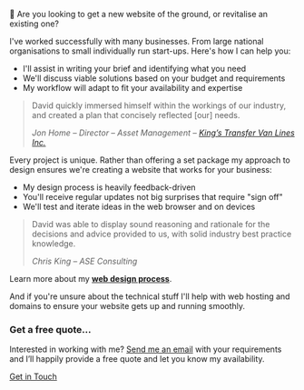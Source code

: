 📢 Are you looking to get a new website of the ground, or revitalise an existing one?

I've worked successfully with many businesses. From large national organisations to small individually run start-ups. Here's how I can help you:

* I'll assist in writing your brief and identifying what you need
* We'll discuss viable solutions based on your budget and requirements
* My workflow will adapt to fit your availability and expertise

> David quickly immersed himself within the workings of our industry, and created a plan that concisely reflected [our] needs.
>
> <cite>Jon Home &ndash; Director &ndash; Asset Management &ndash; <a href="/2013/08/09/responsive-design-for-kings-transfer/">King’s Transfer Van Lines Inc.</a></cite>

Every project is unique. Rather than offering a set package my approach to design ensures we're creating a website that works for your business:

* My design process is heavily feedback-driven
* You'll receive regular updates not big surprises that require "sign off"
* We'll test and iterate ideas in the web browser and on devices

> David was able to display sound reasoning and rationale for the decisions and advice provided to us, with solid industry best practice knowledge.
>
> <cite>Chris King &ndash; ASE Consulting</cite>

Learn more about my [**web design process**](/responsive-design/).

And if you're unsure about the technical stuff I'll help with web hosting and domains to ensure your website gets up and running smoothly.

<div class="b-boxed b-boxed--dark u-dark">
  <h3>Get a free quote&hellip;</h3>
  <p>Interested in working with me? <a href="/contact/">Send me an email</a> with your requirements and I’ll happily provide a free quote and let you know my availability.</p>
  <a href="/contact/" class="e-button e-button--bg1">Get in Touch</a>
</div>
